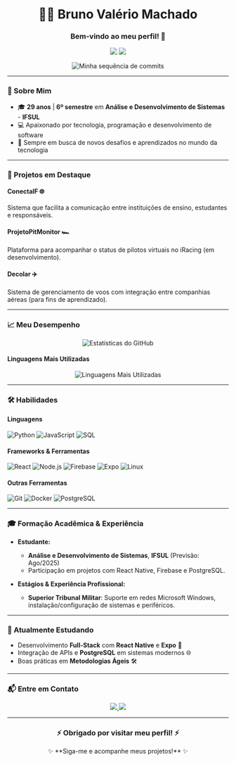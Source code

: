 <h1 align="center">👨‍💻 Bruno Valério Machado</h1>
<h3 align="center">Bem-vindo ao meu perfil! 🚀</h3>

<p align="center">
  <img src="https://img.shields.io/badge/Desenvolvedor-Mobile%20|%20Web-purple?style=flat-square&logo=visual-studio-code&logoColor=white" />
  <img src="https://img.shields.io/badge/Estudante-Análise%20e%20Desenvolvimento%20de%20Sistemas-blueviolet?style=flat-square&logo=github&logoColor=white" />
</p>

<p align="center">
  <img src="https://github-readme-streak-stats.herokuapp.com/?user=brunovalerio2018&theme=radical" alt="Minha sequência de commits" />
</p>

---

### 🌟 Sobre Mim

- 🎓 **29 anos** | **6º semestre** em **Análise e Desenvolvimento de Sistemas** - **IFSUL**  
- 💻 Apaixonado por tecnologia, programação e desenvolvimento de software  
- 🚀 Sempre em busca de novos desafios e aprendizados no mundo da tecnologia  

---

### 🚧 Projetos em Destaque

#### **ConectaIF** 🌐  
Sistema que facilita a comunicação entre instituições de ensino, estudantes e responsáveis.

#### **ProjetoPitMonitor** 🏎️  
Plataforma para acompanhar o status de pilotos virtuais no iRacing (em desenvolvimento).

#### **Decolar** ✈️  
Sistema de gerenciamento de voos com integração entre companhias aéreas (para fins de aprendizado).

---

### 📈 Meu Desempenho

<p align="center">
  <img src="https://github-readme-stats.vercel.app/api?username=brunovalerio2018&show_icons=true&theme=radical" alt="Estatísticas do GitHub" />
</p>

#### Linguagens Mais Utilizadas

<p align="center">
  <img src="https://github-readme-stats.vercel.app/api/top-langs/?username=brunovalerio2018&layout=compact&theme=radical" alt="Linguagens Mais Utilizadas" />
</p>

---

### 🛠️ Habilidades

#### **Linguagens**  
![Python](https://img.shields.io/badge/Python-3776AB?style=for-the-badge&logo=python&logoColor=white)
![JavaScript](https://img.shields.io/badge/JavaScript-F7DF1E?style=for-the-badge&logo=javascript&logoColor=black)
![SQL](https://img.shields.io/badge/SQL-003B57?style=for-the-badge&logo=postgresql&logoColor=white)

#### **Frameworks & Ferramentas**  
![React](https://img.shields.io/badge/React-61DAFB?style=for-the-badge&logo=react&logoColor=black)
![Node.js](https://img.shields.io/badge/Node.js-339933?style=for-the-badge&logo=nodedotjs&logoColor=white)
![Firebase](https://img.shields.io/badge/Firebase-FFCA28?style=for-the-badge&logo=firebase&logoColor=black)
![Expo](https://img.shields.io/badge/Expo-000020?style=for-the-badge&logo=expo&logoColor=white)
![Linux](https://img.shields.io/badge/Linux-FCC624?style=for-the-badge&logo=linux&logoColor=black)

#### **Outras Ferramentas**  
![Git](https://img.shields.io/badge/Git-F05032?style=for-the-badge&logo=git&logoColor=white)
![Docker](https://img.shields.io/badge/Docker-2496ED?style=for-the-badge&logo=docker&logoColor=white)
![PostgreSQL](https://img.shields.io/badge/PostgreSQL-336791?style=for-the-badge&logo=postgresql&logoColor=white)

---

### 🎓 Formação Acadêmica & Experiência

- **Estudante:**  
  - **Análise e Desenvolvimento de Sistemas**, **IFSUL** (Previsão: Ago/2025)  
  - Participação em projetos com React Native, Firebase e PostgreSQL.  

- **Estágios & Experiência Profissional:**  
  - **Superior Tribunal Militar**: Suporte em redes Microsoft Windows, instalação/configuração de sistemas e periféricos.  

---

### 🌱 Atualmente Estudando

- Desenvolvimento **Full-Stack** com **React Native** e **Expo** 📱  
- Integração de APIs e **PostgreSQL** em sistemas modernos 🌐  
- Boas práticas em **Metodologias Ágeis** 🛠️  

---

### 📬 Entre em Contato

<p align="center">
  <a href="mailto:brunovaleriomachado2018@gmail.com" target="_blank">
    <img src="https://img.shields.io/badge/Email-D14836?style=for-the-badge&logo=gmail&logoColor=white" />
  </a>
  <a href="https://github.com/Brunovalerio2018" target="_blank">
    <img src="https://img.shields.io/badge/GitHub-181717?style=for-the-badge&logo=github&logoColor=white" />
  </a>
</p>

---

<div align="center">
  <h3>⚡ Obrigado por visitar meu perfil! ⚡</h3>
  <p>✨ **Siga-me e acompanhe meus projetos!** ✨</p>
</div>
